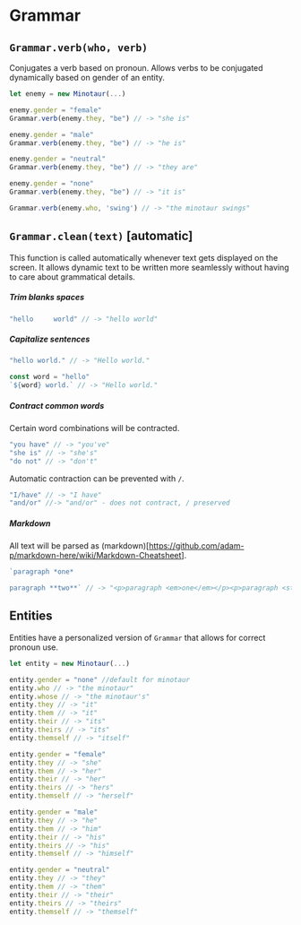 # Grammar

## `Grammar.verb(who, verb)`
Conjugates a verb based on pronoun. Allows verbs to be conjugated dynamically based on gender of an entity.

```js
let enemy = new Minotaur(...)

enemy.gender = "female"
Grammar.verb(enemy.they, "be") // -> "she is"

enemy.gender = "male"
Grammar.verb(enemy.they, "be") // -> "he is"

enemy.gender = "neutral"
Grammar.verb(enemy.they, "be") // -> "they are"

enemy.gender = "none"
Grammar.verb(enemy.they, "be") // -> "it is"

Grammar.verb(enemy.who, 'swing') // -> "the minotaur swings"

```

## `Grammar.clean(text)` [automatic]
This function is called automatically whenever text gets displayed on the screen. It allows dynamic text to be written more seamlessly without having to care about grammatical details.

##### Trim blanks spaces
```js
"hello     world" // -> "hello world"
```

##### Capitalize sentences
```js
"hello world." // -> "Hello world."

const word = "hello"
`${word} world.` // -> "Hello world."
```

##### Contract common words
Certain word combinations will be contracted.
```js
"you have" // -> "you've"
"she is" // -> "she's"
"do not" // -> "don't"
```

Automatic contraction can be prevented with `/`.
```js
"I/have" // -> "I have"
"and/or" //-> "and/or" - does not contract, / preserved
```

##### Markdown
All text will be parsed as (markdown)[https://github.com/adam-p/markdown-here/wiki/Markdown-Cheatsheet].

```js
`paragraph *one*

paragraph **two**` // -> "<p>paragraph <em>one</em></p><p>paragraph <strong>two</strong></p>"
```

## Entities
Entities have a personalized version of `Grammar` that allows for correct pronoun use.

```js
let entity = new Minotaur(...)

entity.gender = "none" //default for minotaur
entity.who // -> "the minotaur"
entity.whose // -> "the minotaur's"
entity.they // -> "it"
entity.them // -> "it"
entity.their // -> "its"
entity.theirs // -> "its"
entity.themself // -> "itself"

entity.gender = "female"
entity.they // -> "she"
entity.them // -> "her"
entity.their // -> "her"
entity.theirs // -> "hers"
entity.themself // -> "herself"

entity.gender = "male"
entity.they // -> "he"
entity.them // -> "him"
entity.their // -> "his"
entity.theirs // -> "his"
entity.themself // -> "himself"

entity.gender = "neutral"
entity.they // -> "they"
entity.them // -> "them"
entity.their // -> "their"
entity.theirs // -> "theirs"
entity.themself // -> "themself"
```